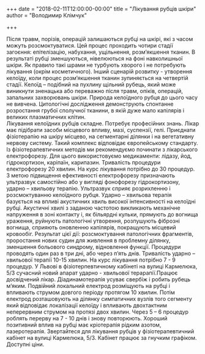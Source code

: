 +++
date = "2018-02-11T12:00:00-00:00"
title = "Лікування рубців шкіри"
author = "Володимир Клімчук"

+++

Після травм, порізів, операцій залишаються рубці на шкірі, які з часом можуть розсмоктуватися. Цей процес проходить чотири стадії загоєння: епітелізацію, набухання, ущільнення, розм’якшення тканин. В результаті рубці зменшуються, нівелюються на фоні навколишньої шкіри. Як правило такі шрами не турбують хворого і не потребують лікування (окрім косметичного). Інший сценарій розвитку - утворення келоїду, коли процес розм’якшення тканин зупиняється на четвертій стадії. Келоїд – подібний на пухлину щільний рубець, який може виникнути зненацька або переважно після травм, опіків, операцій, запальних захворювань шкіри. Природа келоїдного рубця до цього часу не вивчена. Цитологічні дослідження демонструють спонтанне розростання грубої сполучної тканини, в якій дуже мало капілярів і великих плазматичних клітин.  
Лікування келоїдних рубців складне. Потребує професійних знань. Лікар має підібрати засоби місцевого впливу, мазі, суспензії, гелі. Приєднати фізіотерапію на шкіру місцево, на сегментарні ділянки і на вегетативну нервову систему. Такий комплекс відповідає європейському стандарту.  
Із фізіотерапевтичних методів ми рекомендуємо починати з лікарського електрофорезу. Для цього використовуємо медикаменти: лідазу, йод, гідрокортизон, каріпаїн, карипазин. Тривалість процедури електрофорезу 20 хвилин. На курс лікування потрібно до 30 процедур. З метою підвищення ефективності електрофорезу призначають ультразвук самостійно або у вигляді фонофорезу гідрокортизону, ударно – хвильову терапію. Ультразвук сприяє розрихленню і розсмоктуванню келоїдного рубця. Ударно – хвильова терапія базується на впливі акустичних хвиль високої інтенсивності на келоїдні рубці. Акустичні хвилі з заданою частотою викликають механічне напруження в зоні контакту і, як більярдні кульки, прямують до вогнища ураження, руйнують патологічні утворення, розпушують фіброзні вогнища, сприяють оновленню капілярів, покращують місцевий кровообіг. Результат цієї дії: розсмоктування патологічних фрагментів, проростання нових судин для живлення в проблемну ділянку, зменшення больового синдрому, відновлення функції. Процедури проводять один раз в три дні, або через п’ять днів. Тривалість ударно – хвильової терапії 10-15 хвилин. На курс лікування потрібно 7 - 9 процедур. У Львові в фізіотерпевтичному кабінеті на вулиці Кармелюка, 5/3 сучасний новий апарат ударно - хвильової терарапії.Працює досвідчений лікар. Діадинамотерапія усуває свербіж і робить рубець м’яким. Подвійний локальний електрод розміщують на рубці і впливають струмом довгого періоду протягом 10 хвилин. Потім електрод розташовують на ділянку симпатичних вузлів того сегменту який відповідає локалізації келоїду і впливають двохтактним неперервним струмом на протязі двох хвилин. Через 5 – 6 процедур роблять перерву на 7 - 10 днів і знову повторюють. Хороший позитивний вплив на рубці має кріотерапія рідким азотом, лазеротерапія. Звертайтеся для лікування рубців у фізіотерапевтичний кабінет на вулиці Кармелюка, 5/3. Кабінет працює за гнучким графіком. Доступні ціни. 


